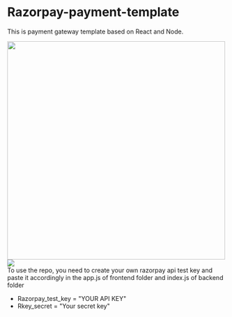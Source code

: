 
# Razorpay-payment-template
This is payment gateway template based on React and Node.
<div><img height= "500" width= "auto" src="https://user-images.githubusercontent.com/56783833/129275187-321acacb-adcd-4161-8c6c-a8f576f65f36.PNG"><img  src="https://user-images.githubusercontent.com/56783833/129276529-fcae2e43-6ca6-4919-b1cb-4686b4e7dcad.PNG"
>
</div>To use the repo, you need to create your own razorpay api test key and paste it accordingly in the app.js of frontend folder and index.js of backend folder

 - Razorpay_test_key = "YOUR API KEY"
 - Rkey_secret = "Your secret key"


